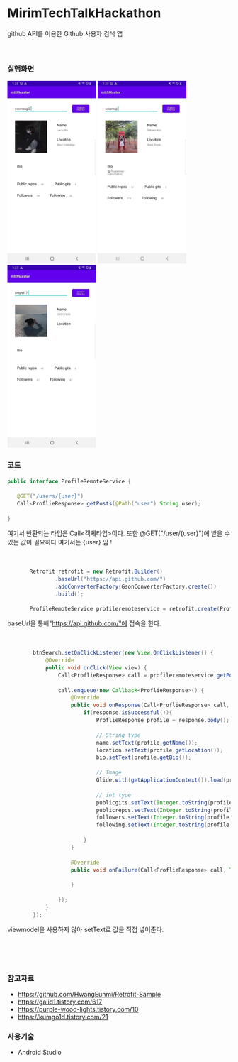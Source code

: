 # MirimTechTalkHackathon
github API를 이용한 Github 사용자 검색 앱
<br>
<br>
<br>
### 실행화면
 <img src="prototype/prototype01.jpg" width="200">    <img src="prototype/prototype02.jpg" width="200">     <img src="prototype/prototype03.jpg" width="200">
 
### 코드
 ```java
 public interface ProfileRemoteService {

    @GET("/users/{user}")
    Call<ProflieResponse> getPosts(@Path("user") String user);

}
```
여기서 반환되는 타입은 Call<객체타입>이다. 또한 @GET("/user/{user}")에 받을 수 있는 값이 필요하다 여기서는 {user} 임 !
<br>
<br>
<br>
 ```java
        Retrofit retrofit = new Retrofit.Builder()
                .baseUrl("https://api.github.com/")
                .addConverterFactory(GsonConverterFactory.create())
                .build();

        ProfileRemoteService profileremoteservice = retrofit.create(ProfileRemoteService.class);
```
baseUrl을 통해"https://api.github.com/"에 접속을 한다.
<br>
<br>
<br>
```java
        btnSearch.setOnClickListener(new View.OnClickListener() {
            @Override
            public void onClick(View view) {
                Call<ProflieResponse> call = profileremoteservice.getPosts(editId.getText().toString());

                call.enqueue(new Callback<ProflieResponse>() {
                    @Override
                    public void onResponse(Call<ProflieResponse> call, Response<ProflieResponse> response) {
                        if(response.isSuccessful()){
                            ProflieResponse profile = response.body();

                            // String type
                            name.setText(profile.getName());
                            location.setText(profile.getLocation());
                            bio.setText(profile.getBio());

                            // Image
                            Glide.with(getApplicationContext()).load(profile.getAvatar_url()).into(profileImage);

                            // int type
                            publicgits.setText(Integer.toString(profile.getPublicGits()));
                            publicrepos.setText(Integer.toString(profile.getPublicRepos()));
                            followers.setText(Integer.toString(profile.getFollowers()));
                            following.setText(Integer.toString(profile.getFollowing()));

                        }
                    }

                    @Override
                    public void onFailure(Call<ProflieResponse> call, Throwable t) {

                    }

                });
            }
        });
  ```
  viewmodel을 사용하지 않아 setText로 값을 직접 넣어준다.
  
<br>
<br>
<br>

### 참고자료
- https://github.com/HwangEunmi/Retrofit-Sample
- https://galid1.tistory.com/617
- https://purple-wood-lights.tistory.com/10
- https://kumgo1d.tistory.com/21

### 사용기술
* Android Studio
